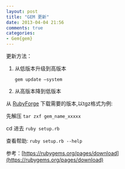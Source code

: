 ```yaml
---
layout: post
title: "GEM 更新"
date: 2013-04-04 21:56
comments: true
categories: 
- Gem{gem}
---
```


更新方法：

1. 从低版本升级到高版本

   `gem update –system`

2. 从高版本降到低版本

  从 [RubyForge](http://rubyforge.org/frs/?group_id=126) 下载需要的版本,以tgz格式为例:

  先解压  `tar zxf gem_name_xxxxx`

  cd 进去 `ruby setup.rb`

  查看帮助: `ruby setup.rb --help`

参考：[https://rubygems.org/pages/download](https://rubygems.org/pages/download)

